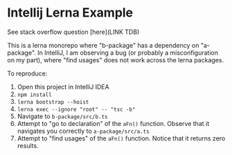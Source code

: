 # Intellij Lerna Example

See stack overflow question [here](LINK TDB)

This is a lerna monorepo where "b-package" has a dependency on "a-package".  In IntelliJ, I am observing a bug (or probably a misconfiguration on my part), where "find usages" does not work across the lerna packages.

To reproduce:

1. Open this project in IntelliJ IDEA
2. `npm install`
3. `lerna bootstrap --hoist`
4. `lerna exec --ignore "root" -- "tsc -b"`
2. Navigate to `b-package/src/b.ts`
3. Attempt to "go to declaration" of the `aFn()` function.  Observe that it navigates you correctly to `a-package/src/a.ts`
4. Attempt to "find usages" of the `aFn()` function.  Notice that it returns zero results.  
